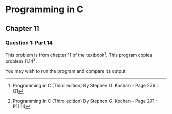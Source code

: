 # Programming in C
## Chapter 11
### Question 1: Part 14

This problem is from chapter 11 of the textbook[^1]. This program copies problem 11.14[^2].

You may wish to run the program and compare its output.


[^1]: Programming in C (Third edition) By Stephen G. Kochan - Page 276 : Q1
[^2]: Programming in C (Third edition) By Stephen G. Kochan - Page 271 : P11.14